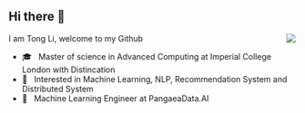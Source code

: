 ## Hi there 👋

<img align="right" src="https://github-readme-stats.vercel.app/api?username=TongLi3701&count_private=true&theme=tokyonight&hide=stars" align="right" style="margin-bottom: 20px;"/>

I am Tong Li, welcome to my Github
* 🎓  &nbsp; Master of science in Advanced Computing at Imperial College London with Distincation
* 🧐  &nbsp; Interested in Machine Learning, NLP, Recommendation System and Distributed System
* 💼  &nbsp; Machine Learning Engineer at PangaeaData.AI

<!--
**TongLi3701/TongLi3701** is a ✨ _special_ ✨ repository because its `README.md` (this file) appears on your GitHub profile.

Here are some ideas to get you started:

- 🔭 I’m currently working on ...
- 🌱 I’m currently learning ...
- 👯 I’m looking to collaborate on ...
- 🤔 I’m looking for help with ...
- 💬 Ask me about ...
- 📫 How to reach me: ...
- 😄 Pronouns: ...
- ⚡ Fun fact: ...
-->
